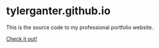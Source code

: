 # tylerganter.github.io

This is the source code to my professional portfolio website.

[Check it out!](https://tylerganter.com)
